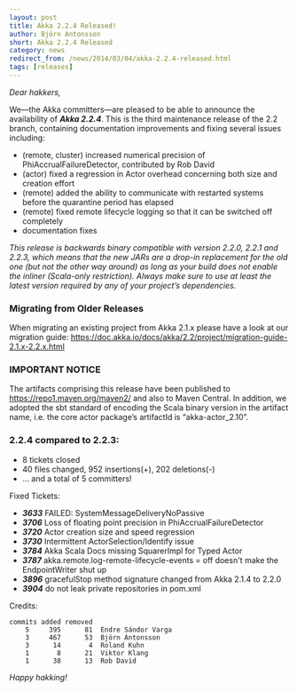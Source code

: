 ```yaml
---
layout: post
title: Akka 2.2.4 Released!
author: Björn Antonsson
short: Akka 2.2.4 Released
category: news
redirect_from: /news/2014/03/04/akka-2.2.4-released.html
tags: [releases]
---
```


*Dear hakkers,*

We—the Akka committers—are pleased to be able to announce the availability of ***Akka 2.2.4***. This is the third maintenance release of the 2.2 branch, containing documentation improvements and fixing several issues including:

 * (remote, cluster) increased numerical precision of PhiAccrualFailureDetector, contributed by Rob David
 * (actor) fixed a regression in Actor overhead concerning both size and creation effort
 * (remote) added the ability to communicate with restarted systems before the quarantine period has elapsed
 * (remote) fixed remote lifecycle logging so that it can be switched off completely
 * documentation fixes

 *This release is backwards binary compatible with version 2.2.0, 2.2.1 and 2.2.3, which means that the new JARs are a drop-in replacement for the old one (but not the other way around) as long as your build does not enable the inliner (Scala-only restriction). Always make sure to use at least the latest version required by any of your project’s dependencies.*

### Migrating from Older Releases

When migrating an existing project from Akka 2.1.x please have a look at our migration guide:
https://doc.akka.io/docs/akka/2.2/project/migration-guide-2.1.x-2.2.x.html

### IMPORTANT NOTICE

The artifacts comprising this release have been published to https://repo1.maven.org/maven2/ and also to Maven Central. In addition, we adopted the sbt standard of encoding the Scala binary version in the artifact name, i.e. the core actor package’s artifactId is “akka-actor_2.10”.

### 2.2.4 compared to 2.2.3:

* 8 tickets closed
* 40 files changed, 952 insertions(+), 202 deletions(-)
* … and a total of 5 committers!

Fixed Tickets:

* ***3633***  FAILED: SystemMessageDeliveryNoPassive
* ***3706***  Loss of floating point precision in PhiAccrualFailureDetector
* ***3720***  Actor creation size and speed regression
* ***3730***  Intermittent ActorSelection/Identify issue
* ***3784***  Akka Scala Docs missing SquarerImpl for Typed Actor
* ***3787***  akka.remote.log-remote-lifecycle-events = off doesn't make the EndpointWriter shut up
* ***3896***  gracefulStop method signature changed from Akka 2.1.4 to 2.2.0
* ***3904***  do not leak private repositories in pom.xml

Credits:

    commits added removed
        5     395      81  Endre Sándor Varga
        3     467      53  Björn Antonsson
        3      14       4  Roland Kuhn
        1       8      21  Viktor Klang
        1      38      13  Rob David

*Happy hakking!*
